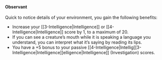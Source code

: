 #### Observant

Quick to notice details of your environment, you gain the following benefits:

-   Increase your [[3-Intelligence|Intelligence]] or [[4-Intelligence|Intelligence]] score by 1, to a maximum of 20.
-   If you can see a creature’s mouth while it is speaking a language you understand, you can interpret what it’s saying by reading its lips.
-   You have a +5 bonus to your passive [[4-Intelligence|Intellig[[3-Intelligence|Intelligence]]elligence|Intelligence]] (Investigation) scores.